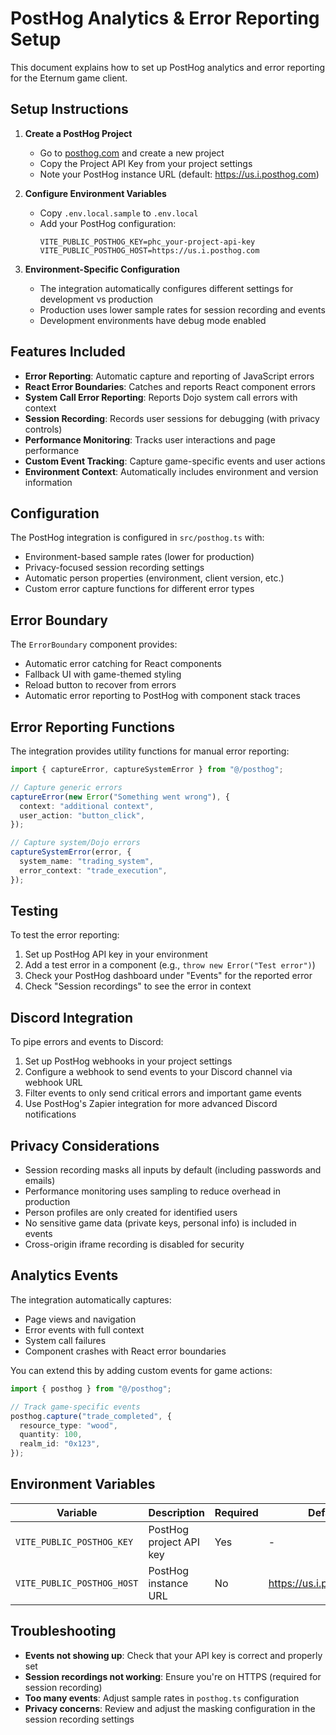 # PostHog Analytics & Error Reporting Setup

This document explains how to set up PostHog analytics and error reporting for the Eternum game client.

## Setup Instructions

1. **Create a PostHog Project**

   - Go to [posthog.com](https://posthog.com) and create a new project
   - Copy the Project API Key from your project settings
   - Note your PostHog instance URL (default: https://us.i.posthog.com)

2. **Configure Environment Variables**

   - Copy `.env.local.sample` to `.env.local`
   - Add your PostHog configuration:
     ```
     VITE_PUBLIC_POSTHOG_KEY=phc_your-project-api-key
     VITE_PUBLIC_POSTHOG_HOST=https://us.i.posthog.com
     ```

3. **Environment-Specific Configuration**
   - The integration automatically configures different settings for development vs production
   - Production uses lower sample rates for session recording and events
   - Development environments have debug mode enabled

## Features Included

- **Error Reporting**: Automatic capture and reporting of JavaScript errors
- **React Error Boundaries**: Catches and reports React component errors
- **System Call Error Reporting**: Reports Dojo system call errors with context
- **Session Recording**: Records user sessions for debugging (with privacy controls)
- **Performance Monitoring**: Tracks user interactions and page performance
- **Custom Event Tracking**: Capture game-specific events and user actions
- **Environment Context**: Automatically includes environment and version information

## Configuration

The PostHog integration is configured in `src/posthog.ts` with:

- Environment-based sample rates (lower for production)
- Privacy-focused session recording settings
- Automatic person properties (environment, client version, etc.)
- Custom error capture functions for different error types

## Error Boundary

The `ErrorBoundary` component provides:

- Automatic error catching for React components
- Fallback UI with game-themed styling
- Reload button to recover from errors
- Automatic error reporting to PostHog with component stack traces

## Error Reporting Functions

The integration provides utility functions for manual error reporting:

```typescript
import { captureError, captureSystemError } from "@/posthog";

// Capture generic errors
captureError(new Error("Something went wrong"), {
  context: "additional context",
  user_action: "button_click",
});

// Capture system/Dojo errors
captureSystemError(error, {
  system_name: "trading_system",
  error_context: "trade_execution",
});
```

## Testing

To test the error reporting:

1. Set up PostHog API key in your environment
2. Add a test error in a component (e.g., `throw new Error("Test error")`)
3. Check your PostHog dashboard under "Events" for the reported error
4. Check "Session recordings" to see the error in context

## Discord Integration

To pipe errors and events to Discord:

1. Set up PostHog webhooks in your project settings
2. Configure a webhook to send events to your Discord channel via webhook URL
3. Filter events to only send critical errors and important game events
4. Use PostHog's Zapier integration for more advanced Discord notifications

## Privacy Considerations

- Session recording masks all inputs by default (including passwords and emails)
- Performance monitoring uses sampling to reduce overhead in production
- Person profiles are only created for identified users
- No sensitive game data (private keys, personal info) is included in events
- Cross-origin iframe recording is disabled for security

## Analytics Events

The integration automatically captures:

- Page views and navigation
- Error events with full context
- System call failures
- Component crashes with React error boundaries

You can extend this by adding custom events for game actions:

```typescript
import { posthog } from "@/posthog";

// Track game-specific events
posthog.capture("trade_completed", {
  resource_type: "wood",
  quantity: 100,
  realm_id: "0x123",
});
```

## Environment Variables

| Variable                   | Description             | Required | Default                  |
| -------------------------- | ----------------------- | -------- | ------------------------ |
| `VITE_PUBLIC_POSTHOG_KEY`  | PostHog project API key | Yes      | -                        |
| `VITE_PUBLIC_POSTHOG_HOST` | PostHog instance URL    | No       | https://us.i.posthog.com |

## Troubleshooting

- **Events not showing up**: Check that your API key is correct and properly set
- **Session recordings not working**: Ensure you're on HTTPS (required for session recording)
- **Too many events**: Adjust sample rates in `posthog.ts` configuration
- **Privacy concerns**: Review and adjust the masking configuration in the session recording settings
